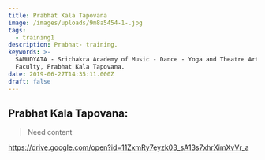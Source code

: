 ```yaml
---
title: Prabhat Kala Tapovana
image: /images/uploads/9m8a5454-1-.jpg
tags:
  - training1
description: Prabhat- training.
keywords: >-
  SAMUDYATA - Srichakra Academy of Music - Dance - Yoga and Theatre Arts,
  Faculty, Prabhat Kala Tapovana.
date: 2019-06-27T14:35:11.000Z
draft: false
---
```


## **Prabhat Kala Tapovana:**

> Need content

https://drive.google.com/open?id=11ZxmRy7eyzk03_sA13s7xhrXimXvVr_a
